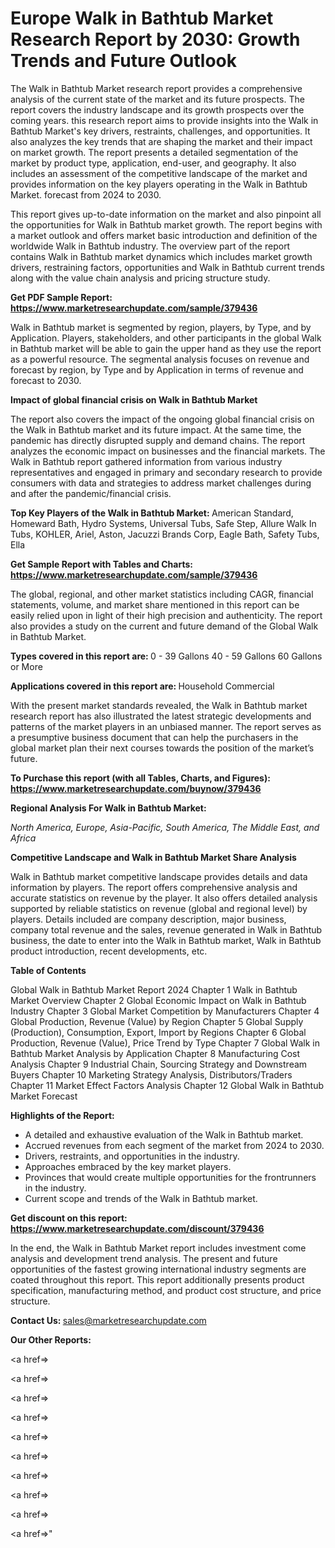 # Europe Walk in Bathtub Market Research Report by 2030: Growth Trends and Future Outlook

The Walk in Bathtub Market research report provides a comprehensive analysis of the current state of the market and its future prospects. The report covers the industry landscape and its growth prospects over the coming years. this research report aims to provide insights into the Walk in Bathtub Market's key drivers, restraints, challenges, and opportunities. It also analyzes the key trends that are shaping the market and their impact on market growth. The report presents a detailed segmentation of the market by product type, application, end-user, and geography. It also includes an assessment of the competitive landscape of the market and provides information on the key players operating in the Walk in Bathtub Market. forecast from 2024 to 2030.

This report gives up-to-date information on the market and also pinpoint all the opportunities for Walk in Bathtub market growth. The report begins with a market outlook and offers market basic introduction and definition of the worldwide Walk in Bathtub industry. The overview part of the report contains Walk in Bathtub market dynamics which includes market growth drivers, restraining factors, opportunities and Walk in Bathtub current trends along with the value chain analysis and pricing structure study.

<strong><b>Get PDF Sample Report: <a href=https://www.marketresearchupdate.com/sample/379436>https://www.marketresearchupdate.com/sample/379436</a></b></strong>

Walk in Bathtub market is segmented by region, players, by Type, and by Application. Players, stakeholders, and other participants in the global Walk in Bathtub market will be able to gain the upper hand as they use the report as a powerful resource. The segmental analysis focuses on revenue and forecast by region, by Type and by Application in terms of revenue and forecast to 2030.

<strong><b>Impact of global financial crisis on Walk in Bathtub Market</b></strong>

The report also covers the impact of the ongoing global financial crisis on the Walk in Bathtub market and its future impact. At the same time, the pandemic has directly disrupted supply and demand chains. The report analyzes the economic impact on businesses and the financial markets. The Walk in Bathtub report gathered information from various industry representatives and engaged in primary and secondary research to provide consumers with data and strategies to address market challenges during and after the pandemic/financial crisis.

<strong><b>Top Key Players of the Walk in Bathtub Market:
</b></strong>American Standard, Homeward Bath, Hydro Systems, Universal Tubs, Safe Step, Allure Walk In Tubs, KOHLER, Ariel, Aston, Jacuzzi Brands Corp, Eagle Bath, Safety Tubs, Ella<strong><b>
</b></strong>

<strong><b>Get Sample Report with Tables and Charts: <a href=https://www.marketresearchupdate.com/sample/379436>https://www.marketresearchupdate.com/sample/379436</a></b></strong>

The global, regional, and other market statistics including CAGR, financial statements, volume, and market share mentioned in this report can be easily relied upon in light of their high precision and authenticity. The report also provides a study on the current and future demand of the Global Walk in Bathtub Market.

<strong><b>Types covered in this report are:
</b></strong>0 - 39 Gallons
40 - 59 Gallons
60 Gallons or More<strong><b>
</b></strong>

<strong><b>Applications covered in this report are:
</b></strong>Household
Commercial<strong><b>
</b></strong>

With the present market standards revealed, the Walk in Bathtub market research report has also illustrated the latest strategic developments and patterns of the market players in an unbiased manner. The report serves as a presumptive business document that can help the purchasers in the global market plan their next courses towards the position of the market’s future.

<strong><b>To Purchase this report (with all Tables, Charts, and Figures): <a href=https://www.marketresearchupdate.com/buynow/379436>https://www.marketresearchupdate.com/buynow/379436</a></b></strong>

<strong><b>Regional Analysis For Walk in Bathtub Market:</b></strong>

<em><i>North America, Europe, Asia-Pacific, South America, The Middle East, and Africa</i></em>

<strong><b>Competitive Landscape and Walk in Bathtub Market Share Analysis</b></strong>

Walk in Bathtub market competitive landscape provides details and data information by players. The report offers comprehensive analysis and accurate statistics on revenue by the player. It also offers detailed analysis supported by reliable statistics on revenue (global and regional level) by players. Details included are company description, major business, company total revenue and the sales, revenue generated in Walk in Bathtub business, the date to enter into the Walk in Bathtub market, Walk in Bathtub product introduction, recent developments, etc.

<strong><b>Table of Contents</b></strong>

Global Walk in Bathtub Market Report 2024
Chapter 1 Walk in Bathtub Market Overview
Chapter 2 Global Economic Impact on Walk in Bathtub Industry
Chapter 3 Global Market Competition by Manufacturers
Chapter 4 Global Production, Revenue (Value) by Region
Chapter 5 Global Supply (Production), Consumption, Export, Import by Regions
Chapter 6 Global Production, Revenue (Value), Price Trend by Type
Chapter 7 Global Walk in Bathtub Market Analysis by Application
Chapter 8 Manufacturing Cost Analysis
Chapter 9 Industrial Chain, Sourcing Strategy and Downstream Buyers
Chapter 10 Marketing Strategy Analysis, Distributors/Traders
Chapter 11 Market Effect Factors Analysis
Chapter 12 Global Walk in Bathtub Market Forecast

<strong><b>Highlights of the Report:</b></strong>

- A detailed and exhaustive evaluation of the Walk in Bathtub market.
- Accrued revenues from each segment of the market from 2024 to 2030.
- Drivers, restraints, and opportunities in the industry.
- Approaches embraced by the key market players.
- Provinces that would create multiple opportunities for the frontrunners in the industry.
- Current scope and trends of the Walk in Bathtub market.

<strong><b>Get discount on this report: <a href=https://www.marketresearchupdate.com/discount/379436>https://www.marketresearchupdate.com/discount/379436</a></b></strong>

In the end, the Walk in Bathtub Market report includes investment come analysis and development trend analysis. The present and future opportunities of the fastest growing international industry segments are coated throughout this report. This report additionally presents product specification, manufacturing method, and product cost structure, and price structure.

<strong><b>Contact Us:
</b></strong>sales@marketresearchupdate.com

<strong>Our Other Reports:</strong>

<a href=></a>

<a href=></a>

<a href=></a>

<a href=></a>

<a href=></a>

<a href=></a>

<a href=></a>

<a href=></a>

<a href=></a>

<a href=></a>"
